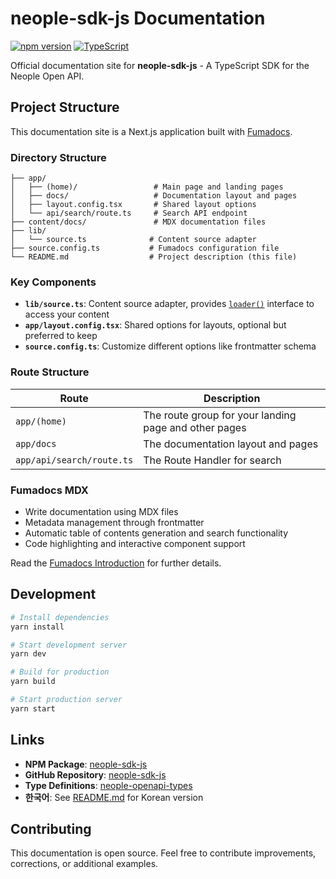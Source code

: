 # neople-sdk-js Documentation

[![npm version](https://badge.fury.io/js/neople-sdk-js.svg)](https://www.npmjs.com/package/neople-sdk-js)
[![TypeScript](https://img.shields.io/badge/%3C%2F%3E-TypeScript-%230074c1.svg)](http://www.typescriptlang.org/)

Official documentation site for **neople-sdk-js** - A TypeScript SDK for the Neople Open API.

## Project Structure

This documentation site is a Next.js application built with [Fumadocs](https://fumadocs.dev).

### Directory Structure

```
├── app/
│   ├── (home)/                 # Main page and landing pages
│   ├── docs/                   # Documentation layout and pages
│   ├── layout.config.tsx       # Shared layout options
│   └── api/search/route.ts     # Search API endpoint
├── content/docs/               # MDX documentation files
├── lib/
│   └── source.ts              # Content source adapter
├── source.config.ts           # Fumadocs configuration file
└── README.md                  # Project description (this file)
```

### Key Components

- **`lib/source.ts`**: Content source adapter, provides [`loader()`](https://fumadocs.dev/docs/headless/source-api) interface to access your content
- **`app/layout.config.tsx`**: Shared options for layouts, optional but preferred to keep
- **`source.config.ts`**: Customize different options like frontmatter schema

### Route Structure

| Route                     | Description                                           |
| ------------------------- | ----------------------------------------------------- |
| `app/(home)`              | The route group for your landing page and other pages |
| `app/docs`                | The documentation layout and pages                    |
| `app/api/search/route.ts` | The Route Handler for search                          |

### Fumadocs MDX

- Write documentation using MDX files
- Metadata management through frontmatter
- Automatic table of contents generation and search functionality
- Code highlighting and interactive component support

Read the [Fumadocs Introduction](https://fumadocs.dev/docs/mdx) for further details.

## Development

```bash
# Install dependencies
yarn install

# Start development server
yarn dev

# Build for production
yarn build

# Start production server
yarn start
```

## Links

- **NPM Package**: [neople-sdk-js](https://www.npmjs.com/package/neople-sdk-js)
- **GitHub Repository**: [neople-sdk-js](https://github.com/crowrish/neople-sdk-js)
- **Type Definitions**: [neople-openapi-types](https://www.npmjs.com/package/neople-openapi-types)
- **한국어**: See [README.md](README.md) for Korean version

## Contributing

This documentation is open source. Feel free to contribute improvements, corrections, or additional examples.
